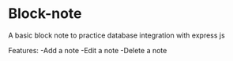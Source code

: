 # Block-note
A basic block note to practice database integration with express
js


Features:
-Add a note
-Edit a note
-Delete a note 